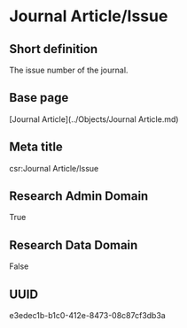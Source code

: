 # Journal Article/Issue
## Short definition
The issue number of the journal.
## Base page
[Journal Article](../Objects/Journal Article.md)
## Meta title
csr:Journal Article/Issue
## Research Admin Domain
True
## Research Data Domain
False
## UUID
e3edec1b-b1c0-412e-8473-08c87cf3db3a
